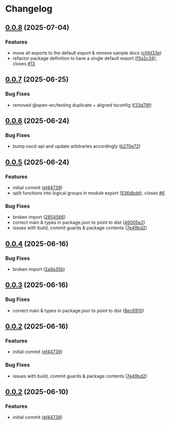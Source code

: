 # Changelog

## [0.0.8](https://github.com/OMICRONEnergyOSS/oscd-test-utils/compare/oscd-test-utils-v0.0.7...oscd-test-utils-v0.0.8) (2025-07-04)


### Features

* move all exports to the default export & remove sample docs ([c0fd33e](https://github.com/OMICRONEnergyOSS/oscd-test-utils/commit/c0fd33e287c406876dcbcca9cdfba7e40bdf198d))
* refactor package definition to have a single default export ([f5a2c34](https://github.com/OMICRONEnergyOSS/oscd-test-utils/commit/f5a2c34cce576f0f3799473475b8a352310e695c)), closes [#13](https://github.com/OMICRONEnergyOSS/oscd-test-utils/issues/13)

## [0.0.7](https://github.com/OMICRONEnergyOSS/oscd-test-utils/compare/oscd-test-utils-v0.0.6...oscd-test-utils-v0.0.7) (2025-06-25)


### Bug Fixes

* removed @open-wc/testing duplicate + aligned tsconfig ([f33d79f](https://github.com/OMICRONEnergyOSS/oscd-test-utils/commit/f33d79faed588394689e6062ad1f336902c62b7c))

## [0.0.6](https://github.com/OMICRONEnergyOSS/oscd-test-utils/compare/oscd-test-utils-v0.0.5...oscd-test-utils-v0.0.6) (2025-06-24)


### Bug Fixes

* bump oscd-api and update arbitraries accordingly ([b270e72](https://github.com/OMICRONEnergyOSS/oscd-test-utils/commit/b270e72ce7cd1e252abcb48550274751af508cd8))

## [0.0.5](https://github.com/OMICRONEnergyOSS/oscd-test-utils/compare/oscd-test-utils-v0.0.4...oscd-test-utils-v0.0.5) (2025-06-24)


### Features

* initial commit ([ef44739](https://github.com/OMICRONEnergyOSS/oscd-test-utils/commit/ef44739560a23ea360db16a31ab046b475adf610))
* split functions into logical groups in module export ([536dbdd](https://github.com/OMICRONEnergyOSS/oscd-test-utils/commit/536dbdd66c8a3f4e66c82c4d95da639cbf1307c6)), closes [#6](https://github.com/OMICRONEnergyOSS/oscd-test-utils/issues/6)


### Bug Fixes

* broken import ([2854566](https://github.com/OMICRONEnergyOSS/oscd-test-utils/commit/28545666dd4886056ccda92e6f7a64ba6a0719dd))
* correct main & types in package.json to point to dist ([46005e2](https://github.com/OMICRONEnergyOSS/oscd-test-utils/commit/46005e2a1f31f693b092aad9d458b52edcdcd08b))
* issues with build, commit guards & package contents ([7e49bd2](https://github.com/OMICRONEnergyOSS/oscd-test-utils/commit/7e49bd262645f3ec00b8b5022a8083e99d38fa9f))

## [0.0.4](https://github.com/OMICRONEnergyOSS/oscd-test-utils/compare/oscd-test-utils-v0.0.3...oscd-test-utils-v0.0.4) (2025-06-16)


### Bug Fixes

* broken import ([2a9a35b](https://github.com/OMICRONEnergyOSS/oscd-test-utils/commit/2a9a35b833945dab6f48b21d5a3a3c5b6af0c1a0))

## [0.0.3](https://github.com/OMICRONEnergyOSS/oscd-test-utils/compare/oscd-test-utils-v0.0.2...oscd-test-utils-v0.0.3) (2025-06-16)


### Bug Fixes

* correct main & types in package.json to point to dist ([8ec6910](https://github.com/OMICRONEnergyOSS/oscd-test-utils/commit/8ec6910ce52c684cffd3a54447db326dfff9f188))

## [0.0.2](https://github.com/OMICRONEnergyOSS/oscd-test-utils/compare/oscd-test-utils-v0.0.1...oscd-test-utils-v0.0.2) (2025-06-16)


### Features

* initial commit ([ef44739](https://github.com/OMICRONEnergyOSS/oscd-test-utils/commit/ef44739560a23ea360db16a31ab046b475adf610))


### Bug Fixes

* issues with build, commit guards & package contents ([7e49bd2](https://github.com/OMICRONEnergyOSS/oscd-test-utils/commit/7e49bd262645f3ec00b8b5022a8083e99d38fa9f))

## [0.0.2](https://github.com/OMICRONEnergyOSS/oscd-testing/compare/oscd-testing-v0.0.1...oscd-testing-v0.0.2) (2025-06-10)


### Features

* initial commit ([ef44739](https://github.com/OMICRONEnergyOSS/oscd-testing/commit/ef44739560a23ea360db16a31ab046b475adf610))
